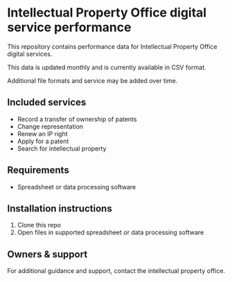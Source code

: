# Intellectual Property Office digital service performance

This repository contains performance data for Intellectual Property Office digital services.

This data is updated monthly and is currently available in CSV format. 

Additional file formats and service may be added over time.

## Included services
- Record a transfer of ownership of patents
- Change representation
- Renew an IP right
- Apply for a patent
- Search for intellectual property

## Requirements
- Spreadsheet or data processing software

## Installation instructions
1. Clone this repo
2. Open files in supported spreadsheet or data processing software

## Owners & support
For additional guidance and support, contact the intellectual property office.
